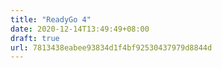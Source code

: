 ```yaml
---
title: "ReadyGo 4"
date: 2020-12-14T13:49:49+08:00
draft: true
url: 7813438eabee93834d1f4bf92530437979d8844d
---
```


